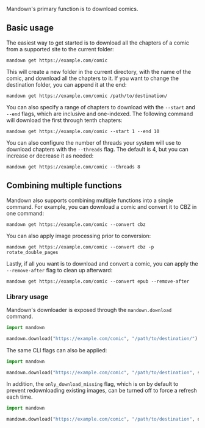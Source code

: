 Mandown's primary function is to download comics.

## Basic usage

The easiest way to get started is to download all the chapters of a comic from a supported site to the current folder:

```
mandown get https://example.com/comic
```

This will create a new folder in the current directory, with the name of the comic, and download all the chapters to it. If you want to change the destination folder, you can append it at the end:

```
mandown get https://example.com/comic /path/to/destination/
```

You can also specify a range of chapters to download with the `--start` and `--end` flags, which are inclusive and one-indexed. The following command will download the first through tenth chapters:

```
mandown get https://example.com/comic --start 1 --end 10
```

You can also configure the number of threads your system will use to download chapters with the `--threads` flag. The default is 4, but you can increase or decrease it as needed:

```
mandown get https://example.com/comic --threads 8
```

## Combining multiple functions

Mandown also supports combining multiple functions into a single command. For example, you can download a comic and convert it to CBZ in one command:

```
mandown get https://example.com/comic --convert cbz
```

You can also apply image processing prior to conversion:

```
mandown get https://example.com/comic --convert cbz -p rotate_double_pages
```

Lastly, if all you want is to download and convert a comic, you can apply the `--remove-after` flag to clean up afterward:

```
mandown get https://example.com/comic --convert epub --remove-after
```

### Library usage

Mandown's downloader is exposed through the `mandown.download` command.

```python
import mandown

mandown.download("https://example.com/comic", "/path/to/destination/")
```

The same CLI flags can also be applied:

```python
import mandown

mandown.download("https://example.com/comic", "/path/to/destination", start=1, end=10, threads=8)
```

In addition, the `only_download_missing` flag, which is on by default to prevent redownloading existing images, can be turned off to force a refresh each time.

```python
import mandown

mandown.download("https://example.com/comic", "/path/to/destination", only_download_missing=False)
```
